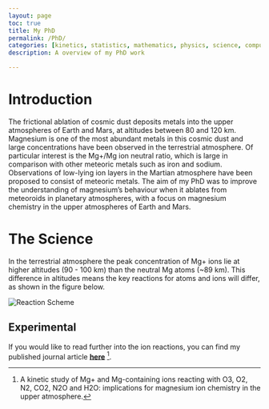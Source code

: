 ```yaml
---
layout: page
toc: true
title: My PhD
permalink: /PhD/
categories: [kinetics, statistics, mathematics, physics, science, computer modelling]
description: A overview of my PhD work

---
```


# Introduction  

The frictional ablation of cosmic dust deposits metals into the upper atmospheres of Earth and Mars, at altitudes between 80 and 120 km. Magnesium is one of the most abundant metals in this cosmic dust and large concentrations have been observed in the terrestrial atmosphere. Of particular interest is the Mg+/Mg ion neutral ratio, which is large in comparison with other meteoric metals such as iron and sodium.   Observations of low-lying ion layers in the Martian atmosphere have been proposed to consist of meteoric metals.
The aim of my PhD was to improve the understanding of magnesium’s behaviour when it ablates from meteoroids in planetary atmospheres, with a focus on magnesium chemistry in the upper atmospheres of Earth and Mars.  

# The Science  

In the terrestrial atmosphere the peak concentration of Mg+ ions lie at higher altitudes (90 - 100 km) than the neutral Mg atoms (~89 km).   This difference in altitudes means the key reactions for atoms and ions will differ, as shown in the figure below. 
 
![]({{site.baseurl}}/images/reactscheme.png "Reaction Scheme")

## Experimental  

If you would like to read further into the ion reactions, you can find my published journal article **[here]([https://pubs.rsc.org/en/content/articlelanding/2011/cp/c0cp02637a])** [^1].



[^1]:A kinetic study of Mg+ and Mg-containing ions reacting with O3, O2, N2, CO2, N2O and H2O: implications for magnesium ion chemistry in the upper atmosphere.



